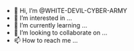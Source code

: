 - 👋 Hi, I’m @WHITE-DEVIL-CYBER-ARMY
- 👀 I’m interested in ...
- 🌱 I’m currently learning ...
- 💞️ I’m looking to collaborate on ...
- 📫 How to reach me ...

<!---
WHITE-DEVIL-CYBER-ARMY/WHITE-DEVIL-CYBER-ARMY is a ✨ special ✨ repository because its `README.md` (this file) appears on your GitHub profile.
You can click the Preview link to take a look at your changes.
--->
